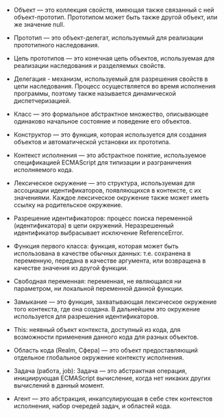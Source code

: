 * Объект — это коллекция свойств, имеющая также связанный с ней объект-прототип. Прототипом может быть также другой объект, или же значение null.

* Прототип — это объект-делегат, используемый для реализации прототипного наследования.

* Цепь прототипов — это конечная цепь объектов, используемая для реализации наследования и разделяемых свойств.

* Делегация - механизм, используемый для разрешения свойств в цепи наследования. Процесс осуществляется во время исполнения программы, поэтому также называется динамической диспетчеризацией.

* Класс — это формальное абстрактное множество, описывающее одинаково начальное состояние и поведение его объектов.

* Конструктор — это функция, которая используется для создания объектов и автоматической установки их прототипа.

* Контекст исполнения — это абстрактное понятие, используемое спецификацией ECMAScript для типизации и разграничения исполняемого кода.

* Лексическое окружение — это структура, используемая для ассоциации идентификаторов, появляющихся в контексте, с их значениями. Каждое лексическое окружение также может иметь ссылку на родительское окружение.

* Разрешение идентификаторов: процесс поиска переменной (идентификатора) в цепи окружений. Неразрешенный идентификатор выбрасывает исключение ReferenceError.

* Функция первого класса: функция, которая может быть использована в качестве обычных данных: т.е. сохранена в переменную, передана в качестве аргумента, или возвращена в качестве значения из другой функции.

* Свободная переменная: переменная, не являющаяся ни параметром, ни локальной переменной данной функции.

* Замыкание — это функция, захватывающая лексическое окружение того контекста, где она создана. В дальнейшем это окружение используется для разрешения идентификаторов.

* This: неявный объект контекста, доступный из кода, для возможности применения данного кода для разных объектов.

* Область кода (Realm, Сфера) — это объект предоставляющий отдельное глобальное окружение контексту исполнения.

* Задача (работа, job): Задача — это абстрактная операция, инициирующая ECMAScript вычисление, когда нет никаких других вычислений в данный момент.

* Агент — это абстракция, инкапсулирующая в себе стек контекстов исполнения, набор очередей задач, и областей кода.
